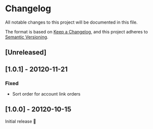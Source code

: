 # Changelog
All notable changes to this project will be documented in this file.

The format is based on [Keep a Changelog](https://keepachangelog.com/en/1.0.0/),
and this project adheres to [Semantic Versioning](https://semver.org/spec/v2.0.0.html).

## [Unreleased]

## [1.0.1] - 20120-11-21
### Fixed
- Sort order for account link orders

## [1.0.0] - 20120-10-15
Initial release 🎉
